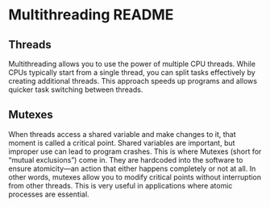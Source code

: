 # Multithreading README

## Threads
Multithreading allows you to use the power of multiple CPU threads. While CPUs typically start from a single thread, you can split tasks effectively by creating additional threads. This approach speeds up programs and allows quicker task switching between threads.

## Mutexes
When threads access a shared variable and make changes to it, that moment is called a critical point. Shared variables are important, but improper use can lead to program crashes. This is where Mutexes (short for “mutual exclusions”) come in. They are hardcoded into the software to ensure atomicity—an action that either happens completely or not at all. In other words, mutexes allow you to modify critical points without interruption from other threads. This is very useful in applications where atomic processes are essential.